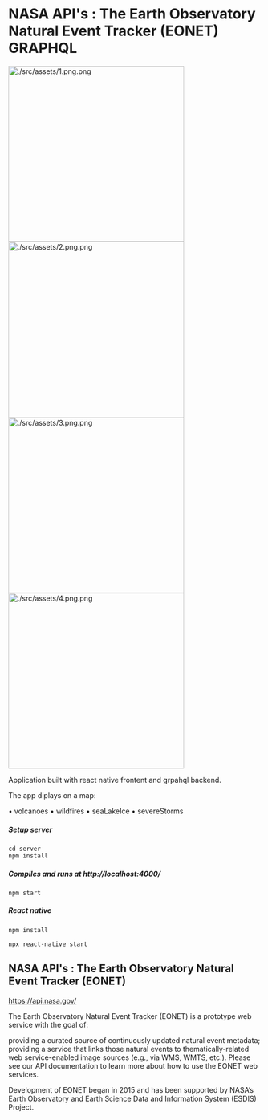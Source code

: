 # NASA API's : The Earth Observatory Natural Event Tracker (EONET) GRAPHQL

<img src="./src/assets/1.png" width="350" alt="./src/assets/1.png.png">
<img src="./src/assets/2.png" width="350" alt="./src/assets/2.png.png">
<img src="./src/assets/3.png" width="350" alt="./src/assets/3.png.png">
<img src="./src/assets/4.png" width="350" alt="./src/assets/4.png.png">

Application built with react native frontent and grpahql backend.

The app diplays on a map:

• volcanoes
• wildfires
• seaLakeIce
• severeStorms

##### Setup server

```
cd server
npm install
```

##### Compiles and runs at http://localhost:4000/

```
npm start
```

##### React native

```
npm install

npx react-native start
```

## NASA API's : The Earth Observatory Natural Event Tracker (EONET)

https://api.nasa.gov/

The Earth Observatory Natural Event Tracker (EONET) is a prototype web service with the goal of:

providing a curated source of continuously updated natural event metadata; providing a service that links those natural events to thematically-related web service-enabled image sources (e.g., via WMS, WMTS, etc.). Please see our API documentation to learn more about how to use the EONET web services.

Development of EONET began in 2015 and has been supported by NASA’s Earth Observatory and Earth Science Data and Information System (ESDIS) Project.
